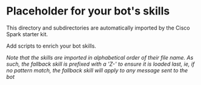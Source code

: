 # Placeholder for your bot's skills

This directory and subdirectories are automatically imported by the Cisco Spark starter kit.

Add scripts to enrich your bot skills.

_Note that the skills are imported in alphabetical order of their file name. As such, the fallback skill is prefixed with a 'Z-' to ensure it is loaded last, ie, if no pattern match, the fallback skill will apply to any message sent to the bot_
